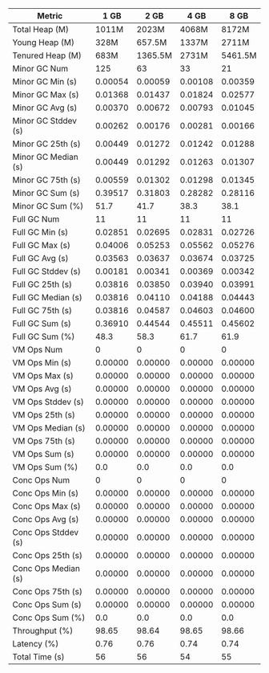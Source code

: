 | Metric | 1 GB | 2 GB | 4 GB | 8 GB |
|------|----|----|----|----|
| Total Heap (M) | 1011M | 2023M | 4068M | 8172M |
| Young Heap (M) | 328M | 657.5M | 1337M | 2711M |
| Tenured Heap (M) | 683M | 1365.5M | 2731M | 5461.5M |
| Minor GC Num | 125 | 63 | 33 | 21 |
| Minor GC Min (s) | 0.00054 | 0.00059 | 0.00108 | 0.00359 |
| Minor GC Max (s) | 0.01368 | 0.01437 | 0.01824 | 0.02577 |
| Minor GC Avg (s) | 0.00370 | 0.00672 | 0.00793 | 0.01045 |
| Minor GC Stddev (s) | 0.00262 | 0.00176 | 0.00281 | 0.00166 |
| Minor GC 25th (s) | 0.00449 | 0.01272 | 0.01242 | 0.01288 |
| Minor GC Median (s) | 0.00449 | 0.01292 | 0.01263 | 0.01307 |
| Minor GC 75th (s) | 0.00559 | 0.01302 | 0.01298 | 0.01345 |
| Minor GC Sum (s) | 0.39517 | 0.31803 | 0.28282 | 0.28116 |
| Minor GC Sum (%) | 51.7 | 41.7 | 38.3 | 38.1 |
| Full GC Num | 11 | 11 | 11 | 11 |
| Full GC Min (s) | 0.02851 | 0.02695 | 0.02831 | 0.02726 |
| Full GC Max (s) | 0.04006 | 0.05253 | 0.05562 | 0.05276 |
| Full GC Avg (s) | 0.03563 | 0.03637 | 0.03674 | 0.03725 |
| Full GC Stddev (s) | 0.00181 | 0.00341 | 0.00369 | 0.00342 |
| Full GC 25th (s) | 0.03816 | 0.03850 | 0.03940 | 0.03991 |
| Full GC Median (s) | 0.03816 | 0.04110 | 0.04188 | 0.04443 |
| Full GC 75th (s) | 0.03816 | 0.04587 | 0.04603 | 0.04600 |
| Full GC Sum (s) | 0.36910 | 0.44544 | 0.45511 | 0.45602 |
| Full GC Sum (%) | 48.3 | 58.3 | 61.7 | 61.9 |
| VM Ops Num | 0 | 0 | 0 | 0 |
| VM Ops Min (s) | 0.00000 | 0.00000 | 0.00000 | 0.00000 |
| VM Ops Max (s) | 0.00000 | 0.00000 | 0.00000 | 0.00000 |
| VM Ops Avg (s) | 0.00000 | 0.00000 | 0.00000 | 0.00000 |
| VM Ops Stddev (s) | 0.00000 | 0.00000 | 0.00000 | 0.00000 |
| VM Ops 25th (s) | 0.00000 | 0.00000 | 0.00000 | 0.00000 |
| VM Ops Median (s) | 0.00000 | 0.00000 | 0.00000 | 0.00000 |
| VM Ops 75th (s) | 0.00000 | 0.00000 | 0.00000 | 0.00000 |
| VM Ops Sum (s) | 0.00000 | 0.00000 | 0.00000 | 0.00000 |
| VM Ops Sum (%) | 0.0 | 0.0 | 0.0 | 0.0 |
| Conc Ops Num | 0 | 0 | 0 | 0 |
| Conc Ops Min (s) | 0.00000 | 0.00000 | 0.00000 | 0.00000 |
| Conc Ops Max (s) | 0.00000 | 0.00000 | 0.00000 | 0.00000 |
| Conc Ops Avg (s) | 0.00000 | 0.00000 | 0.00000 | 0.00000 |
| Conc Ops Stddev (s) | 0.00000 | 0.00000 | 0.00000 | 0.00000 |
| Conc Ops 25th (s) | 0.00000 | 0.00000 | 0.00000 | 0.00000 |
| Conc Ops Median (s) | 0.00000 | 0.00000 | 0.00000 | 0.00000 |
| Conc Ops 75th (s) | 0.00000 | 0.00000 | 0.00000 | 0.00000 |
| Conc Ops Sum (s) | 0.00000 | 0.00000 | 0.00000 | 0.00000 |
| Conc Ops Sum (%) | 0.0 | 0.0 | 0.0 | 0.0 |
| Throughput (%) | 98.65 | 98.64 | 98.65 | 98.66 |
| Latency (%) | 0.76 | 0.76 | 0.74 | 0.74 |
| Total Time (s) | 56 | 56 | 54 | 55 |
